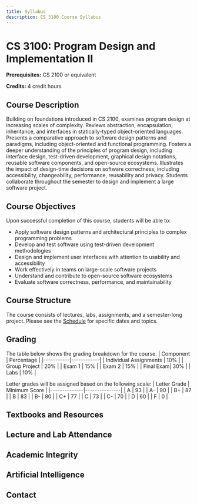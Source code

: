 ```yaml
---
title: Syllabus
description: CS 3100 Course Syllabus
---
```


# CS 3100: Program Design and Implementation II

**Prerequisites:** CS 2100 or equivalent

**Credits:** 4 credit hours

## Course Description

Building on foundations introduced in CS 2100, examines program design at increasing scales of complexity. Reviews abstraction, encapsulation, inheritance, and interfaces in statically-typed object-oriented languages. Presents a comparative approach to software design patterns and paradigms, including object-oriented and functional programming. Fosters a deeper understanding of the principles of program design, including interface design, test-driven development, graphical design notations, reusable software components, and open-source ecosystems. Illustrates the impact of design-time decisions on software correctness, including accessibility, changeability, performance, reusability and privacy. Students collaborate throughout the semester to design and implement a large software project.

## Course Objectives

Upon successful completion of this course, students will be able to:

- Apply software design patterns and architectural principles to complex programming problems
- Develop and test software using test-driven development methodologies
- Design and implement user interfaces with attention to usability and accessibility
- Work effectively in teams on large-scale software projects
- Understand and contribute to open-source software ecosystems
- Evaluate software correctness, performance, and maintainability

## Course Structure

The course consists of lectures, labs, assignments, and a semester-long project. Please see the [Schedule](/schedule) for specific dates and topics.

## Grading

The table below shows the grading breakdown for the course.
| Component | Percentage |
|-----------|------------|
| Individual Assignments        | 10%        |
| Group Project      | 20%        |
| Exam 1    | 15%        |
| Exam 2    | 15%        |
| Final Exam| 30%        |
| Labs      | 10%        |

Letter grades will be assigned based on the following scale:
| Letter Grade | Minimum Score |
|--------------|---------------|
| A            | 93            |
| A-           | 90            |
| B+           | 87            |
| B            | 83            |
| B-           | 80            |
| C+           | 77            |
| C            | 73            |
| C-           | 70            |
| D            | 60            |
| F            | 0             |

## Textbooks and Resources

## Lecture and Lab Attendance

## Academic Integrity

## Artificial Intelligence




## Contact


